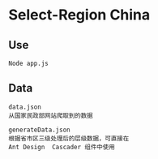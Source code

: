 # Select-Region China
## Use
	Node app.js
## Data
	data.json
	从国家民政部网站爬取到的数据
	
	generateData.json
	根据省市区三级处理后的层级数据，可直接在
	Ant Design  Cascader 组件中使用
